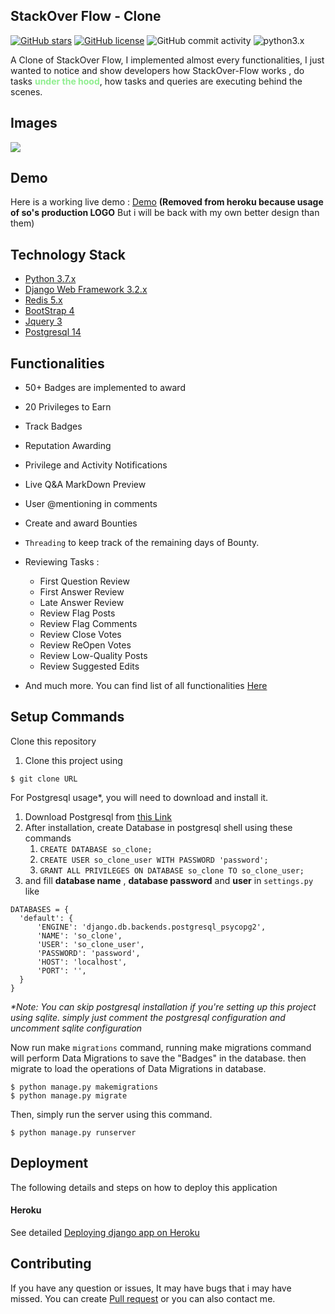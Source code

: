 ## StackOver Flow - Clone

<a href="https://github.com/Yawan-1/StackOverFlow--Clone/stargazers"><img alt="GitHub stars" src="https://img.shields.io/github/stars/Yawan-1/StackOverFlow--Clone"></a>
<a href="https://github.com/Yawan-1/StackOverFlow--Clone/blob/master/LICENSE"><img alt="GitHub license" src="https://img.shields.io/github/license/Yawan-1/StackOverFlow--Clone"></a>
<img alt="GitHub commit activity" src="https://img.shields.io/github/commit-activity/m/Yawan-1/StackOverFlow--Clone">
![python3.x](https://img.shields.io/badge/python-3.x-brightgreen.svg)

A Clone of StackOver Flow, I implemented almost every functionalities, 
I just wanted to notice and show developers how StackOver-Flow works
, do tasks <b style="color:lightgreen">under the hood</b>, how tasks and queries are executing behind the scenes.

## Images

<img src="/images/animation.gif">

## Demo

Here is a working live demo : <a href="https://stonkoverflow.herokuapp.com/">Demo</a> <b>(Removed from heroku because usage of so's production LOGO</b> But i will be back with my own better design than them)</b>

## Technology Stack

* [Python 3.7.x](https://www.python.org/)
* [Django Web Framework 3.2.x](https://www.djangoproject.com/)
* [Redis 5.x](https://pypi.org/project/django-redis/)
* [BootStrap 4](https://getbootstrap.com/)
* [Jquery 3](https://api.jquery.com/)
* [Postgresql 14](https://www.postgresql.org/)


## Functionalities


* 50+ Badges are implemented to award
* 20 Privileges to Earn
* Track Badges
* Reputation Awarding
* Privilege and Activity Notifications
* Live Q&A MarkDown Preview
* User @mentioning in comments
* Create and award Bounties
* <code>Threading</code> to keep track of the remaining days of Bounty.
* Reviewing Tasks :
  * First Question Review
  * First Answer Review
  * Late Answer Review
  * Review Flag Posts
  * Review Flag Comments
  * Review Close Votes
  * Review ReOpen Votes
  * Review Low-Quality Posts
  * Review Suggested Edits


* And much more. You can find list of all functionalities <a href="https://github.com/Yawan-1/StackOverFlow--Clone/blob/759157fc68f59398d9352ddd705eee396336bb81/Functionalities.md">Here</a>


## Setup Commands

Clone this repository

1. Clone this project using
````
$ git clone URL
````

For Postgresql usage*, you will need to download and install it.

1. Download Postgresql from [this Link](https://www.postgresql.org/download/)
2. After installation, create Database in postgresql shell using these commands
   1. `CREATE DATABASE so_clone;`
   2. `CREATE USER so_clone_user WITH PASSWORD 'password';`
   3. `GRANT ALL PRIVILEGES ON DATABASE so_clone TO so_clone_user;`
3. and fill **database name** , **database password** and **user** in `settings.py` like

  ````
  DATABASES = {
    'default': {
        'ENGINE': 'django.db.backends.postgresql_psycopg2',
        'NAME': 'so_clone',
        'USER': 'so_clone_user',
        'PASSWORD': 'password',
        'HOST': 'localhost',
        'PORT': '',
    }
}
  ````

_*Note: You can skip postgresql installation if you're setting up this project using sqlite. simply just comment the postgresql configuration and uncomment sqlite configuration_



Now run make <code>migrations</code> command, running make migrations command will perform Data Migrations to save the "Badges" in the database.
then migrate to load the operations of Data Migrations in database.
````
$ python manage.py makemigrations
$ python manage.py migrate
````

Then, simply run the server using this command.
````
$ python manage.py runserver
````

## Deployment

The following details and steps on how to deploy this application

#### Heroku

See detailed [Deploying django app on Heroku](https://devcenter.heroku.com/articles/django-app-configuration)


## Contributing

If you have any question or issues, It may have bugs that i may have missed. You can create <a href="https://github.com/Yawan-1/StackOverFlow--Clone/pulls">Pull request</a> or you can also contact me.



